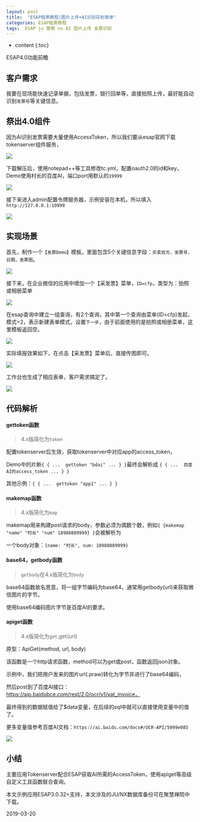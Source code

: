 ```yaml
---
layout: post
title:  "ESAP暗黑教程|图片上传+AI识别存到表单"
categories: ESAP暗黑教程
tags:  ESAP ju 慧表 nx AI 图片上传 发票识别
---
```


* content
{:toc}

ESAP4.0功能前瞻

## 客户需求
我要在现场能快速记录单据，包括发票，银行回单等，直接拍照上传，最好能自动识别`发票号`等关键信息。

## 祭出4.0组件
因为AI识别发票需要大量使用AccessToken，所以我们要从esap官网下载tokenserver组件服务，

![](/img/esap4a-0.png)

下载解压后，使用notepad++等工具修改tc.yml，配置oauth2.0的id和key，Demo使用村长的百度AI，端口port用默认的`19999`

![](/img/esap4a-0-2.png)

接下来进入admin配置令牌服务器，示例安装在本机，所以填入`http://127.0.0.1:19999`

![](/img/esap4a-0-3.png)

## 实现场景
首先，制作一个`【发票Demo】`模板，里面包含5个关键信息字段：`买卖双方，发票号，日期，发票图`。

![](/img/esap4a-1.png)

接下来，在企业微信的应用中增加一个【采发票】菜单，`ID=cfp`，类型为：拍照或相册菜单

![](/img/esap4a-2.png)

在esap查询中建立一组查询，有2个查询，其中第一个查询由菜单(ID=cfp)发起，模式=2，表示新建表单模式，设置`下一步`，由于前面使用的是拍照或相册菜单，这里模板返回空。

![](/img/esap4a-3.png)

实际填报效果如下，在点击【采发票】菜单后，直接传图即可。

![](/img/esap4a-4.png)

工作台也生成了相应表单，客户需求搞定了。

![](/img/esap4a-5.png)

## 代码解析

#### gettoken函数

> 4.x版简化为`token`

配置tokenserver后生效，获取tokenserver中对应app的access_token，

Demo中的片断`{ { ...  gettoken "bdai" ... } }`最终会解析成 `{ { ...  百度AI的access_token ... } }`

其他示例：`{ { ...  gettoken "app1" ... } }`

#### makemap函数

> 4.x版简化为`map`

makemap用来构建post请求的body，参数必须为偶数个数，例如`{ {makemap "name" "村长" "num" 18988889999} }`会被解析为

一个body对象：`{name: "村长", num: 18988889999}`

#### base64，getbody函数

> `getbody`在4.x版简化为`body`

base64函数故名思意，将一组字节编码为base64，通常用getbody(url)来获取微信图片的字节。

使用base64编码图片字节是百度AI的要求。

#### apiget函数

> 4.x版简化为`get`,get(url)

原型：ApiGet(method, url, body)

该函数是一个http请求函数，method可以为get或post，函数返回json对象。

示例中，我们把用户发来的图片url(.praw)转化为字节并进行了base64编码，

然后post到了百度AI接口：https://aip.baidubce.com/rest/2.0/ocr/v1/vat_invoice，

最终得到的数据赋值给了$data变量，在后续的sql中就可以直接使用变量中的值了。

更多变量值参考百度AI文档：`https://ai.baidu.com/docs#/OCR-API/5099e085`

![](/img/esap4a-6.png)

## 小结
主要应用Tokenserver配合ESAP获取AI所需的AccessToken，使用apiget等高级自定义工具函数联合查询。

本文示例应用ESAP3.0.32+支持，本文涉及的JU/NX数据库备份可在聚慧禅院中下载。

2019-03-20